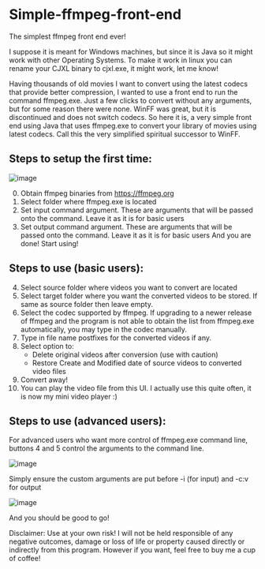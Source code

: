 # Simple-ffmpeg-front-end
The simplest ffmpeg front end ever!

I suppose it is meant for Windows machines, but since it is Java so it might work with other Operating Systems. To make it work in linux you can rename your CJXL binary to cjxl.exe, it might work, let me know!

Having thousands of old movies I want to convert using the latest codecs that provide better compression, I wanted to use a front end to run the command ffmpeg.exe. Just a few clicks to convert without any arguments, but for some reason there were none. WinFF was great, but it is discontinued and does not switch codecs. So here it is, a very simple front end using Java that uses ffmpeg.exe to convert your library of movies using latest codecs. Call this the very simplified spiritual successor to WinFF.

Steps to setup the first time:
------------------------------
![image](https://github.com/user-attachments/assets/993e1eac-3f80-437d-9924-d342991d80c4)

0. Obtain ffmpeg binaries from https://ffmpeg.org
1. Select folder where ffmpeg.exe is located
2. Set input command argument. These are arguments that will be passed onto the command. Leave it as it is for basic users
3. Set output command argument. These are arguments that will be passed onto the command. Leave it as it is for basic users
And you are done! Start using!

Steps to use (basic users):
---------------------------
4. Select source folder where videos you want to convert are located
5. Select target folder where you want the converted videos to be stored. If same as source folder then leave empty.
6. Select the codec supported by ffmpeg.
   If upgrading to a newer release of ffmpeg and the program is not able to obtain the list from ffmpeg.exe automatically, you may type in the codec manually.
7. Type in file name postfixes for the converted videos if any.
8. Select option to:
   - Delete original videos after conversion (use with caution)
   - Restore Create and Modified date of source videos to converted video files
9. Convert away!
10. You can play the video file from this UI. I actually use this quite often, it is now my mini video player :)

Steps to use (advanced users):
------------------------------
For advanced users who want more control of ffmpeg.exe command line, buttons 4 and 5 control the arguments to the command line. 

![image](https://github.com/user-attachments/assets/bd6793fc-59cd-428f-9820-f002d501e3d3)

Simply ensure the custom arguments are put before -i (for input) and -c:v for output

![image](https://github.com/user-attachments/assets/611c2bc0-db59-4662-94fe-e4bf6753d912)

And you should be good to go!

Disclaimer: Use at your own risk! I will not be held responsible of any negative outcomes, damage or loss of life or property caused directly or indirectly from this program. However if you want, feel free to buy me a cup of coffee!
